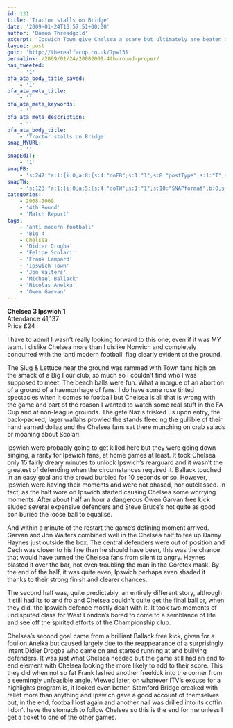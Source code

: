 ```yaml
---
id: 131
title: 'Tractor stalls on Bridge'
date: '2009-01-24T10:57:51+00:00'
author: 'Damon Threadgold'
excerpt: 'Ipswich Town give Chelsea a scare but ultimately are beaten at Stamford Bridge.'
layout: post
guid: 'http://therealfacup.co.uk/?p=131'
permalink: /2009/01/24/20082009-4th-round-proper/
has_tweeted:
    - '1'
bfa_ata_body_title_saved:
    - '1'
bfa_ata_meta_title:
    - ''
bfa_ata_meta_keywords:
    - ''
bfa_ata_meta_description:
    - ''
bfa_ata_body_title:
    - 'Tractor stalls on Bridge'
snap_MYURL:
    - ''
snapEdIT:
    - '1'
snapFB:
    - 's:247:"a:1:{i:0;a:8:{s:4:"doFB";s:1:"1";s:8:"postType";s:1:"T";s:10:"AttachPost";s:1:"2";s:10:"SNAPformat";s:51:"New post (%TITLE%) has been published on %SITENAME%";s:9:"isAutoImg";s:1:"A";s:8:"imgToUse";b:0;s:9:"isAutoURL";s:1:"A";s:8:"urlToUse";b:0;}}";'
snapTW:
    - 's:123:"a:1:{i:0;a:5:{s:4:"doTW";s:1:"1";s:10:"SNAPformat";b:0;s:8:"attchImg";s:1:"0";s:9:"isAutoImg";s:1:"A";s:8:"imgToUse";b:0;}}";'
categories:
    - 2008-2009
    - '4th Round'
    - 'Match Report'
tags:
    - 'anti modern football'
    - 'Big 4'
    - Chelsea
    - 'Didier Drogba'
    - 'Felipe Scolari'
    - 'Frank Lampard'
    - 'Ipswich Town'
    - 'Jon Walters'
    - 'Michael Ballack'
    - 'Nicolas Anelka'
    - 'Owen Garvan'
---
```


**Chelsea 3 Ipswich 1**  
Attendance 41,137  
Price £24

I have to admit I wasn’t really looking forward to this one, even if it was MY team. I dislike Chelsea more than I dislike Norwich and completely concurred with the ‘anti modern football’ flag clearly evident at the ground.

The Slug &amp; Lettuce near the ground was rammed with Town fans high on the smack of a Big Four club, so much so I couldn’t find who I was supposed to meet. The beach balls were fun. What a morgue of an abortion of a ground of a haemorrhage of fans. I do have some rose tinted spectacles when it comes to football but Chelsea is all that is wrong with the game and part of the reason I wanted to watch some real stuff in the FA Cup and at non-league grounds. The gate Nazis frisked us upon entry, the back-packed, lager wallahs prowled the stands fleecing the gullible of their hand earned dollaz and the Chelsea fans sat there munching on crab salads or moaning about Scolari.

Ipswich were probably going to get killed here but they were going down singing, a rarity for Ipswich fans, at home games at least. It took Chelsea only 15 fairly dreary minutes to unlock Ipswich’s rearguard and it wasn’t the greatest of defending when the circumstances required it. Ballack touched in an easy goal and the crowd burbled for 10 seconds or so. However, Ipswich were having their moments and were not phased, nor outclassed. In fact, as the half wore on Ipswich started causing Chelsea some worrying moments. After about half an hour a dangerous Owen Garvan free kick eluded several expensive defenders and Steve Bruce’s not quite as good son buried the loose ball to equalise.

And within a minute of the restart the game’s defining moment arrived. Garvan and Jon Walters combined well in the Chelsea half to tee up Danny Haynes just outside the box. The central defenders were out of position and Cech was closer to his line than he should have been, this was the chance that would have turned the Chelsea fans from silent to angry. Haynes blasted it over the bar, not even troubling the man in the Goretex mask. By the end of the half, it was quite even, Ipswich perhaps even shaded it thanks to their strong finish and clearer chances.

The second half was, quite predictably, an entirely different story, although it still had its to and fro and Chelsea couldn’t quite get the final ball or, when they did, the Ipswich defence mostly dealt with it. It took two moments of undisputed class for West London’s bored to come to a semblance of life and see off the spirited efforts of the Championship club.

Chelsea’s second goal came from a brilliant Ballack free kick, given for a foul on Anelka but caused largely due to the reappearance of a surprisingly intent Didier Drogba who came on and started running at and bullying defenders. It was just what Chelsea needed but the game still had an end to end element with Chelsea looking the more likely to add to their score. This they did when not so fat Frank lashed another freekick into the corner from a seemingly unfeasible angle. Viewed later, on whatever ITV’s excuse for a highlights program is, it looked even better. Stamford Bridge creaked with relief more than anything and Ipswich gave a good account of themselves but, in the end, football lost again and another nail was drilled into its coffin. I don’t have the stomach to follow Chelsea so this is the end for me unless I get a ticket to one of the other games.